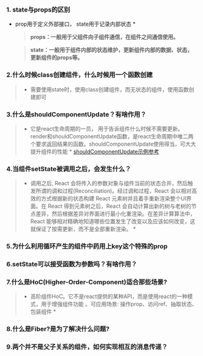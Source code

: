 
### 1. state与props的区别
* prop用于定义外部接口， state用于记录内部状态 *

  >**props：一般用于父组件向子组件通信，在组件之间通信使用。**

  >**state：一般用于组件内部的状态维护，更新组件内部的数据、状态，更新组件的props等。**

### 2.什么时候class创建组件，什么时候用一个函数创建
>* 需要使用state时，使用class创建组件，而无状态的组件，使用函数创建即可

### 3.什么是shouldComponentUpdate？有啥作用？
>* 它是react生命周期的一员， 用于告诉组件什么时候不需要更新。render和shouldComponentUpdate函数，是react生命周期中唯二两个要求返回结果的函数。shouldComponentUpdate使用得当，可大大提升组件的性能  * [shouldComponentUpdate示例参考](http://blog.csdn.net/liwusen/article/details/53908266)

### 4.当组件setState被调用之后，会发生什么？
>* 调用之后, React 会将传入的参数对象与组件当前的状态合并，然后触发所谓的调和过程(Reconciliation)。经过调和过程，React 会以相对高效的方式根据新的状态构建 React 元素树并且着手重新渲染整个UI界面。在 React 得到元素树之后，React 会自动计算出新的树与老树的节点差异，然后根据差异对界面进行最小化重渲染。在差异计算算法中，React 能够相对精确地知道哪些位置发生了改变以及应该如何改变，这就保证了按需更新，而不是全部重新渲染。 *

### 5.为什么利用循环产生的组件中药用上key这个特殊的prop

### 6.setState可以接受函数为参数吗？有啥作用？

### 7.什么是HoC(Higher-Order-Component)适合那些场景?
>* 高阶组件HoC。它不是react提供的某种API，而是使用react的一种模式，用于增强组件功能  。可应用场景: 操作prop、访问ref、抽取状态、包装组件 *

### 8.什么是Fiber?是为了解决什么问题?

### 9.两个并不是父子关系的组件，如何实现相互的消息传递？
